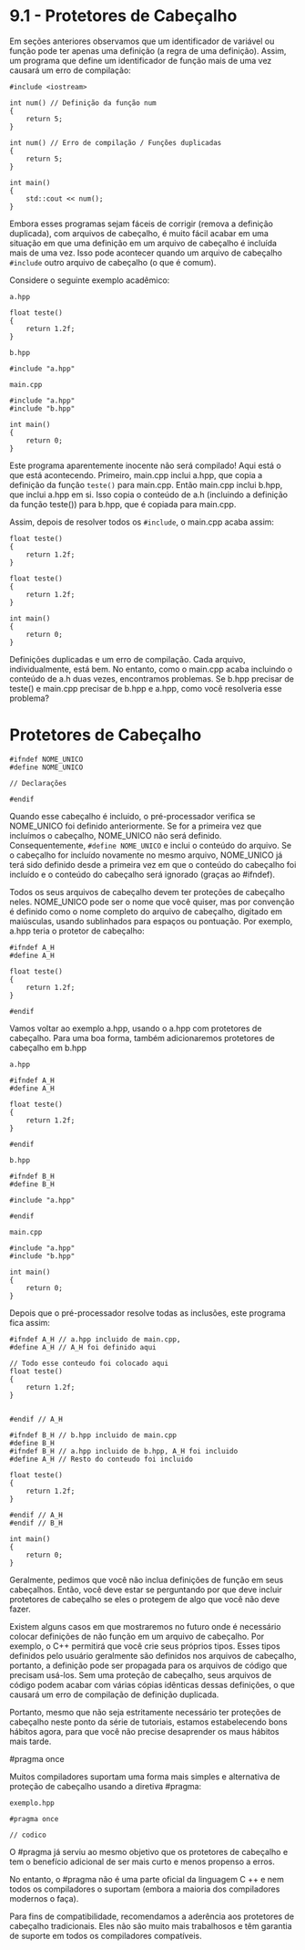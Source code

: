 # 9.1 - Protetores de Cabeçalho

Em seções anteriores observamos que um identificador de variável ou função pode ter apenas uma definição (a regra de uma definição). Assim, um programa que define um identificador de função mais de uma vez causará um erro de compilação:

```cpp{0}
#include <iostream>
 
int num() // Definição da função num
{
    return 5;
}
 
int num() // Erro de compilação / Funções duplicadas
{
    return 5;
}
 
int main()
{
    std::cout << num();
}
```

Embora esses programas sejam fáceis de corrigir (remova a definição duplicada), com arquivos de cabeçalho, é muito fácil acabar em uma situação em que uma definição em um arquivo de cabeçalho é incluída mais de uma vez. Isso pode acontecer quando um arquivo de cabeçalho `#include` outro arquivo de cabeçalho (o que é comum).

Considere o seguinte exemplo acadêmico:

`a.hpp`
```cpp{0}
float teste() 
{
    return 1.2f;
}
```

`b.hpp`
```cpp{0}
#include "a.hpp"
```

`main.cpp`
```cpp{0}
#include "a.hpp"
#include "b.hpp"

int main()
{
    return 0;
}
```

Este programa aparentemente inocente não será compilado! Aqui está o que está acontecendo. Primeiro, main.cpp inclui a.hpp, que copia a definição da função `teste()` para main.cpp. Então main.cpp inclui b.hpp, que inclui a.hpp em si. Isso copia o conteúdo de a.h (incluindo a definição da função teste()) para b.hpp, que é copiada para main.cpp.

Assim, depois de resolver todos os `#include`, o main.cpp acaba assim:

```cpp{0}
float teste()
{
    return 1.2f;
}

float teste()
{
    return 1.2f;
}

int main()
{
    return 0;
}
```

Definições duplicadas e um erro de compilação. Cada arquivo, individualmente, está bem. No entanto, como o main.cpp acaba incluindo o conteúdo de a.h duas vezes, encontramos problemas. Se b.hpp precisar de teste() e main.cpp precisar de b.hpp e a.hpp, como você resolveria esse problema?

# Protetores de Cabeçalho

```cpp{0}
#ifndef NOME_UNICO
#define NOME_UNICO
 
// Declarações
 
#endif
```

Quando esse cabeçalho é incluido, o pré-processador verifica se NOME_UNICO foi definido anteriormente. Se for a primeira vez que incluímos o cabeçalho, NOME_UNICO não será definido. Consequentemente, `#define NOME_UNICO` e inclui o conteúdo do arquivo. Se o cabeçalho for incluído novamente no mesmo arquivo, NOME_UNICO já terá sido definido desde a primeira vez em que o conteúdo do cabeçalho foi incluído e o conteúdo do cabeçalho será ignorado (graças ao #ifndef).

Todos os seus arquivos de cabeçalho devem ter proteções de cabeçalho neles. NOME_UNICO pode ser o nome que você quiser, mas por convenção é definido como o nome completo do arquivo de cabeçalho, digitado em maiúsculas, usando sublinhados para espaços ou pontuação. Por exemplo, a.hpp teria o protetor de cabeçalho:

```cpp{0}
#ifndef A_H
#define A_H

float teste() 
{
    return 1.2f;
}

#endif
```

Vamos voltar ao exemplo a.hpp, usando o a.hpp com protetores de cabeçalho. Para uma boa forma, também adicionaremos protetores de cabeçalho em b.hpp

`a.hpp`
```cpp{0}
#ifndef A_H
#define A_H

float teste() 
{
    return 1.2f;
}

#endif
```

`b.hpp`
```cpp{0}
#ifndef B_H
#define B_H
 
#include "a.hpp"
 
#endif
```

`main.cpp`

```cpp{0}
#include "a.hpp"
#include "b.hpp"
 
int main()
{
    return 0;
}
```

Depois que o pré-processador resolve todas as inclusões, este programa fica assim:

```cpp{0}
#ifndef A_H // a.hpp incluido de main.cpp,
#define A_H // A_H foi definido aqui
 
// Todo esse conteudo foi colocado aqui
float teste() 
{
    return 1.2f;
}

 
#endif // A_H
 
#ifndef B_H // b.hpp incluido de main.cpp
#define B_H
#ifndef B_H // a.hpp incluido de b.hpp, A_H foi incluido
#define A_H // Resto do conteudo foi incluido
 
float teste() 
{
    return 1.2f;
}
 
#endif // A_H
#endif // B_H
 
int main()
{
    return 0;
}
```

Geralmente, pedimos que você não inclua definições de função em seus cabeçalhos. Então, você deve estar se perguntando por que deve incluir protetores de cabeçalho se eles o protegem de algo que você não deve fazer.

Existem alguns casos em que mostraremos no futuro onde é necessário colocar definições de não função em um arquivo de cabeçalho. Por exemplo, o C++ permitirá que você crie seus próprios tipos. Esses tipos definidos pelo usuário geralmente são definidos nos arquivos de cabeçalho, portanto, a definição pode ser propagada para os arquivos de código que precisam usá-los. Sem uma proteção de cabeçalho, seus arquivos de código podem acabar com várias cópias idênticas dessas definições, o que causará um erro de compilação de definição duplicada.

Portanto, mesmo que não seja estritamente necessário ter proteções de cabeçalho neste ponto da série de tutoriais, estamos estabelecendo bons hábitos agora, para que você não precise desaprender os maus hábitos mais tarde.

#pragma once

Muitos compiladores suportam uma forma mais simples e alternativa de proteção de cabeçalho usando a diretiva #pragma:

`exemplo.hpp`
```cpp{0}
#pragma once

// codico
```

O #pragma já serviu ao mesmo objetivo que os protetores de cabeçalho e tem o benefício adicional de ser mais curto e menos propenso a erros.

No entanto, o #pragma não é uma parte oficial da linguagem C ++ e nem todos os compiladores o suportam (embora a maioria dos compiladores modernos o faça).

Para fins de compatibilidade, recomendamos a aderência aos protetores de cabeçalho tradicionais. Eles não são muito mais trabalhosos e têm garantia de suporte em todos os compiladores compatíveis.




